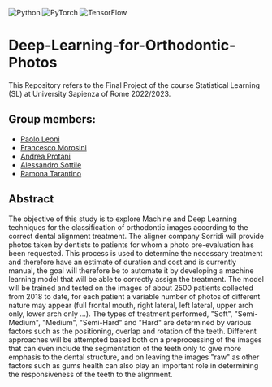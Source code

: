 ![Python](https://img.shields.io/badge/python-3670A0?style=for-the-badge&logo=python&logoColor=ffdd54)
![PyTorch](https://img.shields.io/badge/PyTorch-%23EE4C2C.svg?style=for-the-badge&logo=PyTorch&logoColor=white)
![TensorFlow](https://img.shields.io/badge/TensorFlow-FF6F00?style=for-the-badge&logo=tensorflow&logoColor=white)
# Deep-Learning-for-Orthodontic-Photos
This Repository refers to the Final Project of the course Statistical Learning (SL) at University Sapienza of Rome 2022/2023.

## Group members:
* [Paolo Leoni](https://github.com/Leoni1894985)
* [Francesco Morosini](https://github.com/francescomorosini)
* [Andrea Protani](https://github.com/Prot10)
* [Alessandro Sottile](https://github.com/Sottix99)
* [Ramona Tarantino](https://github.com/ramonatarantino)
  
## Abstract
The objective of this study is to explore Machine and Deep Learning techniques for
the classification of orthodontic images according to the correct dental alignment
treatment. The aligner company Sorridi will provide photos taken by dentists to
patients for whom a photo pre-evaluation has been requested. This process is used
to determine the necessary treatment and therefore have an estimate of duration and
cost and is currently manual, the goal will therefore be to automate it by developing
a machine learning model that will be able to correctly assign the treatment. The
model will be trained and tested on the images of about 2500 patients collected
from 2018 to date, for each patient a variable number of photos of different nature
may appear (full frontal mouth, right lateral, left lateral, upper arch only, lower arch
only ...). The types of treatment performed, "Soft", "Semi-Medium", "Medium",
"Semi-Hard" and "Hard" are determined by various factors such as the positioning,
overlap and rotation of the teeth. Different approaches will be attempted based
both on a preprocessing of the images that can even include the segmentation of
the teeth only to give more emphasis to the dental structure, and on leaving the
images "raw" as other factors such as gums health can also play an important role
in determining the responsiveness of the teeth to the alignment.

